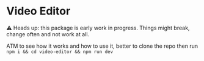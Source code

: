 # Video Editor
⚠️ Heads up: this package is early work in progress. Things might break, change often and not work at all.

ATM to see how it works and how to use it, better to clone the repo then run `npm i && cd video-editor && npm run dev`